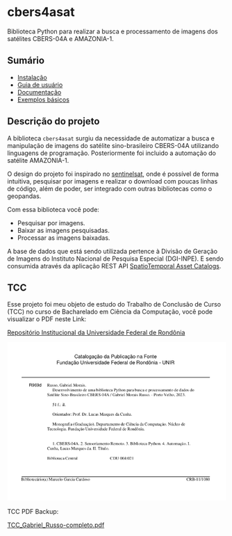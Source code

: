 # cbers4asat

Biblioteca Python para realizar a busca e processamento de imagens dos satélites CBERS-04A e AMAZONIA-1.

## Sumário

* [Instalação](installation.md)
* [Guia de usuário](quickstart.md)
* [Documentação](api_reference.md)
* [Exemplos básicos](examples.md)

## Descrição do projeto

A biblioteca `cbers4asat` surgiu da necessidade de automatizar a busca e manipulação de imagens do satélite 
sino-brasileiro CBERS-04A utilizando linguagens de programação. Posteriormente foi incluido a automação do satélite AMAZONIA-1.

O design do projeto foi inspirado no [sentinelsat](https://github.com/sentinelsat/sentinelsat), onde é possível de forma
intuitiva, pesquisar por imagens e realizar o download com poucas linhas de código, além de poder, ser integrado com
outras bibliotecas como o geopandas.

Com essa biblioteca você pode:
- Pesquisar por imagens. 
- Baixar as imagens pesquisadas.
- Processar as imagens baixadas.

A base de dados que está sendo utilizada pertence à Divisão de Geração de Imagens do Instituto Nacional de Pesquisa
Especial (DGI-INPE). E sendo consumida através da aplicação REST
API [SpatioTemporal Asset Catalogs](https://stacspec.org/en/).

## TCC

Esse projeto foi meu objeto de estudo do Trabalho de Conclusão de Curso (TCC) no curso de Bacharelado em Ciência da Computação, você
pode visualizar o PDF neste Link:

[Repositório Institucional da Universidade Federal de Rondônia](https://ri.unir.br/jspui/handle/123456789/4345)

![Image Collections](img/tcc.png)

TCC PDF Backup:

[TCC_Gabriel_Russo-completo.pdf](https://github.com/gabriel-russo/cbers4asat/tree/master/docs/research/TCC_Gabriel_Russo-completo.pdf)

